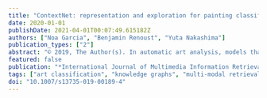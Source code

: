 ```yaml
---
title: "ContextNet: representation and exploration for painting classification and retrieval in context"
date: 2020-01-01
publishDate: 2021-04-01T00:07:49.615182Z
authors: ["Noa Garcia", "Benjamin Renoust", "Yuta Nakashima"]
publication_types: ["2"]
abstract: "© 2019, The Author(s). In automatic art analysis, models that besides the visual elements of an artwork represent the relationships between the different artistic attributes could be very informative. Those kinds of relationships, however, usually appear in a very subtle way, being extremely difficult to detect with standard convolutional neural networks. In this work, we propose to capture contextual artistic information from fine-art paintings with a specific ContextNet network. As context can be obtained from multiple sources, we explore two modalities of ContextNets: one based on multitask learning and another one based on knowledge graphs. Once the contextual information is obtained, we use it to enhance visual representations computed with a neural network. In this way, we are able to (1) capture information about the content and the style with the visual representations and (2) encode relationships between different artistic attributes with the ContextNet. We evaluate our models on both painting classification and retrieval, and by visualising the resulting embeddings on a knowledge graph, we can confirm that our models represent specific stylistic aspects present in the data."
featured: false
publication: "*International Journal of Multimedia Information Retrieval*"
tags: ["art classification", "knowledge graphs", "multi-modal retrieval", "multitask learning", "visualisation", "buddha", "kvqa"]
doi: "10.1007/s13735-019-00189-4"
---
```



